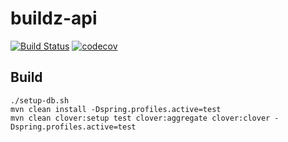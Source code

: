 # buildz-api

[![Build Status](https://travis-ci.com/absolutegalaber/buildz-api.svg?branch=main)](https://travis-ci.com/absolutegalaber/buildz-api)
[![codecov](https://codecov.io/gh/absolutegalaber/buildz-api/branch/main/graph/badge.svg?token=FWDNVM1EPA)](undefined)

## Build

```shell script
./setup-db.sh
mvn clean install -Dspring.profiles.active=test
mvn clean clover:setup test clover:aggregate clover:clover -Dspring.profiles.active=test
```


